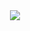 <div align = "center">
<img src="http://ForTheBadge.com/images/badges/made-with-C.svg?color=yellow">
</div>